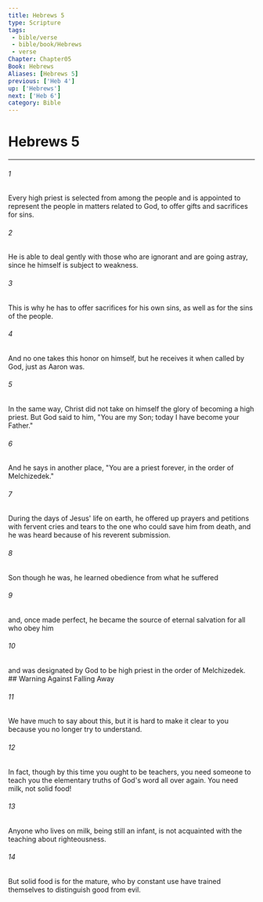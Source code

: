 ```yaml
---
title: Hebrews 5
type: Scripture
tags:
 - bible/verse
 - bible/book/Hebrews
 - verse
Chapter: Chapter05
Book: Hebrews
Aliases: [Hebrews 5]
previous: ['Heb 4']
up: ['Hebrews']
next: ['Heb 6']
category: Bible
---
```

# Hebrews 5

***


###### 1 
Every high priest is selected from among the people and is appointed to represent the people in matters related to God, to offer gifts and sacrifices for sins. 

###### 2 
He is able to deal gently with those who are ignorant and are going astray, since he himself is subject to weakness. 

###### 3 
This is why he has to offer sacrifices for his own sins, as well as for the sins of the people. 

###### 4 
And no one takes this honor on himself, but he receives it when called by God, just as Aaron was. 

###### 5 
In the same way, Christ did not take on himself the glory of becoming a high priest. But God said to him, "You are my Son; today I have become your Father." 

###### 6 
And he says in another place, "You are a priest forever, in the order of Melchizedek." 

###### 7 
During the days of Jesus' life on earth, he offered up prayers and petitions with fervent cries and tears to the one who could save him from death, and he was heard because of his reverent submission. 

###### 8 
Son though he was, he learned obedience from what he suffered 

###### 9 
and, once made perfect, he became the source of eternal salvation for all who obey him 

###### 10 
and was designated by God to be high priest in the order of Melchizedek. ## Warning Against Falling Away 

###### 11 
We have much to say about this, but it is hard to make it clear to you because you no longer try to understand. 

###### 12 
In fact, though by this time you ought to be teachers, you need someone to teach you the elementary truths of God's word all over again. You need milk, not solid food! 

###### 13 
Anyone who lives on milk, being still an infant, is not acquainted with the teaching about righteousness. 

###### 14 
But solid food is for the mature, who by constant use have trained themselves to distinguish good from evil. 
